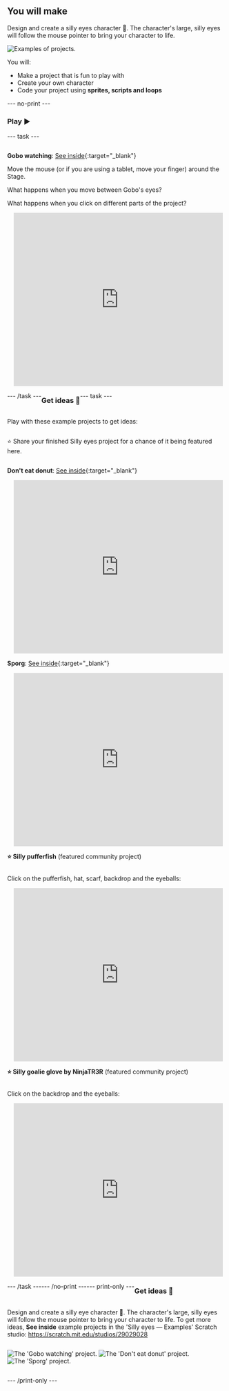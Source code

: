 ## You will make

Design and create a silly eyes character 👀. The character's large, silly eyes will follow the mouse pointer to bring your character to life.

![Examples of projects.](images/showcase-line.png)

You will:

+ Make a project that is fun to play with
+ Create your own character
+ Code your project using **sprites, scripts and loops**

--- no-print ---

### Play ▶️ 

--- task ---

<div style="display: flex; flex-wrap: wrap">
<div style="flex-basis: 175px; flex-grow: 1">  

**Gobo watching**: [See inside](https://scratch.mit.edu/projects/495141114/editor){:target="_blank"}

Move the mouse (or if you are using a tablet, move your finger) around the Stage. 

What happens when you move between Gobo's eyes? 
  
What happens when you click on different parts of the project?
</div>
<div>

<div class="scratch-preview" style="margin-left: 15px;">
  <iframe allowtransparency="true" width="485" height="402" src="https://scratch.mit.edu/projects/embed/495141114/?autostart=false" frameborder="0"></iframe>
</div>

</div>

--- /task ---

### Get ideas 💭

--- task ---

Play with these example projects to get ideas:

⭐ Share your finished Silly eyes project for a chance of it being featured here.

**Don't eat donut**: [See inside](https://scratch.mit.edu/projects/495865093/editor){:target="_blank"}
<div class="scratch-preview" style="margin-left: 15px;">
  <iframe allowtransparency="true" width="485" height="402" src="https://scratch.mit.edu/projects/embed/495865093/?autostart=false" frameborder="0"></iframe>
</div>

**Sporg**: [See inside](https://scratch.mit.edu/projects/495865892/editor){:target="_blank"}
<div class="scratch-preview" style="margin-left: 15px;">
  <iframe allowtransparency="true" width="485" height="402" src="https://scratch.mit.edu/projects/embed/495865892/?autostart=false" frameborder="0"></iframe>
</div>

**⭐ Silly pufferfish** (featured community project)

Click on the pufferfish, hat, scarf, backdrop and the eyeballs:

<div class="scratch-preview" style="margin-left: 15px;">
  <iframe allowtransparency="true" width="485" height="402" src="https://scratch.mit.edu/projects/embed/772759744/?autostart=false" frameborder="0"></iframe>
</div>

**⭐ Silly goalie glove by NinjaTR3R** (featured community project)

Click on the backdrop and the eyeballs:

<div class="scratch-preview" style="margin-left: 15px;">
  <iframe allowtransparency="true" width="485" height="402" src="https://scratch.mit.edu/projects/embed/877343292/?autostart=false" frameborder="0"></iframe>
</div>

--- /task ---

--- /no-print ---

--- print-only ---

### Get ideas 💭

Design and create a silly eye character 👀. The character's large, silly eyes will follow the mouse pointer to bring your character to life. To get more ideas, **See inside** example projects in the 'Silly eyes — Examples' Scratch studio: https://scratch.mit.edu/studios/29029028 

![The 'Gobo watching' project.](images/gobo-watching.png)
![The 'Don't eat donut' project.](images/dont-eat-donut.png)
![The 'Sporg' project.](images/sporg.png)

--- /print-only ---

 
